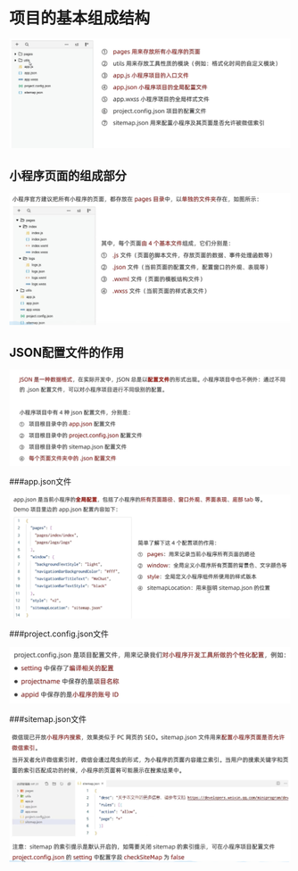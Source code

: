 # 项目的基本组成结构

![image-20230308155221887](assets/image-20230308155221887.png)



## 小程序页面的组成部分

![image-20230308155530402](assets/image-20230308155530402.png)



## JSON配置文件的作用

![image-20230308160240573](assets/image-20230308160240573.png)



###app.json文件

![image-20230308161739678](assets/image-20230308161739678.png)



###project.config.json文件

![image-20230308162217720](assets/image-20230308162217720.png)



###sitemap.json文件

![image-20230308162702123](assets/image-20230308162702123.png)
